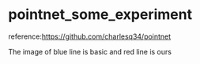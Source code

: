 # pointnet_some_experiment

reference:https://github.com/charlesq34/pointnet

The image of blue line is basic and red line is ours
